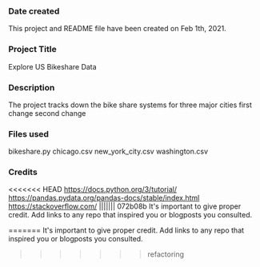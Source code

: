 ### Date created
This project and README file have been created on Feb 1th, 2021.

### Project Title
Explore US Bikeshare Data

### Description
The project tracks down the bike share systems for three major cities
first change
second change

### Files used
bikeshare.py
chicago.csv
new_york_city.csv
washington.csv

### Credits
<<<<<<< HEAD
https://docs.python.org/3/tutorial/ https://pandas.pydata.org/pandas-docs/stable/index.html https://stackoverflow.com/
||||||| 072b08b
It's important to give proper credit. Add links to any repo that inspired you or blogposts you consulted.

=======
It's important to give proper credit. Add links to any repo that inspired you or blogposts you consulted.
>>>>>>> refactoring
